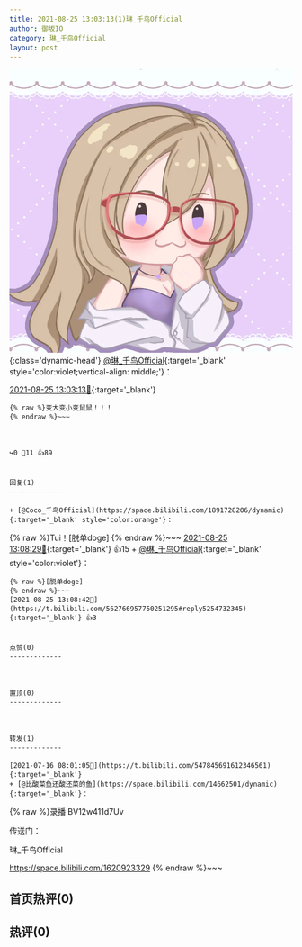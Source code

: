 ```yaml
---
title: 2021-08-25 13:03:13(1)琳_千鸟Official
author: 御坂IO
category: 琳_千鸟Official
layout: post
---
```


![img](/images/c0a88f85ebd0d056f37b114e0748e69556c8b488.jpg){:class='dynamic-head'}
[@琳_千鸟Official](https://space.bilibili.com/1620923329/dynamic){:target='_blank' style='color:violet;vertical-align: middle;'}：

[2021-08-25 13:03:13🔗](https://t.bilibili.com/562766957750251295){:target='_blank'}

~~~
{% raw %}变大变小变鼠鼠！！！
{% endraw %}~~~



↪️0 💬11 👍89


回复(1)
-------------

+ [@Coco_千鸟Official](https://space.bilibili.com/1891728206/dynamic){:target='_blank' style='color:orange'}：
~~~
{% raw %}Tui！[脱单doge]
{% endraw %}~~~
[2021-08-25 13:08:29🔗](https://t.bilibili.com/562766957750251295#reply5254727209){:target='_blank'} 👍15
    + [@琳_千鸟Official](https://space.bilibili.com/1620923329/dynamic){:target='_blank' style='color:violet'}：
~~~
{% raw %}[脱单doge]
{% endraw %}~~~
[2021-08-25 13:08:42🔗](https://t.bilibili.com/562766957750251295#reply5254732345){:target='_blank'} 👍3


点赞(0)
-------------



置顶(0)
-------------



转发(1)
-------------

[2021-07-16 08:01:05🔗](https://t.bilibili.com/547845691612346561){:target='_blank'}
+ [@比酸菜鱼还酸还菜的鱼](https://space.bilibili.com/14662501/dynamic){:target='_blank'}：
~~~
{% raw %}录播 BV12w411d7Uv 

传送门：

琳_千鸟Official

https://space.bilibili.com/1620923329
{% endraw %}~~~






首页热评(0)
-------------



热评(0)
-------------



